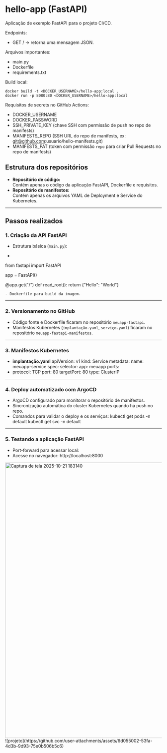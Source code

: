 # hello-app (FastAPI)

Aplicação de exemplo FastAPI para o projeto CI/CD.

Endpoints:
- GET / -> retorna uma mensagem JSON.

Arquivos importantes:
- main.py
- Dockerfile
- requirements.txt

Build local:
```
docker build -t <DOCKER_USERNAME>/hello-app:local .
docker run -p 8080:80 <DOCKER_USERNAME>/hello-app:local
```

Requisitos de secrets no GitHub Actions:
- DOCKER_USERNAME
- DOCKER_PASSWORD
- SSH_PRIVATE_KEY (chave SSH com permissão de push no repo de manifests)
- MANIFESTS_REPO (SSH URL do repo de manifests, ex: git@github.com:usuario/hello-manifests.git)
- MANIFESTS_PAT (token com permissão `repo` para criar Pull Requests no repo de manifests)
## Estrutura dos repositórios

- **Repositório de código:**  
  Contém apenas o código da aplicação FastAPI, Dockerfile e requisitos.
- **Repositório de manifestos:**  
  Contém apenas os arquivos YAML de Deployment e Service do Kubernetes.

---

## Passos realizados

### 1. Criação da API FastAPI

- Estrutura básica (`main.py`):
- ```python
from fastapi import FastAPI

app = FastAPI()

@app.get("/")
def read_root():
    return {"Hello": "World"}


    - Dockerfile para build da imagem.

---

### 2. Versionamento no GitHub

- Código fonte e Dockerfile ficaram no repositório `meuapp-fastapi`.
- Manifestos Kubernetes (`implantação.yaml`, `serviço.yaml`) ficaram no repositório `meuapp-fastapi-manifestos`.

---

### 3. Manifestos Kubernetes

- **implantação.yaml**
apiVersion: v1
kind: Service
metadata:
name: meuapp-service
spec:
selector:
app: meuapp
ports:
- protocol: TCP
port: 80
targetPort: 80
type: ClusterIP

---

### 4. Deploy automatizado com ArgoCD

- ArgoCD configurado para monitorar o repositório de manifestos.
- Sincronização automática do cluster Kubernetes quando há push no repo.
- Comandos para validar o deploy e os serviços:
kubectl get pods -n default
kubectl get svc -n default

---

### 5. Testando a aplicação FastAPI

- Port-forward para acessar local:
- Acesse no navegador:
 http://localhost:8000
<img width="1917" height="882" alt="Captura de tela 2025-10-21 183140" src="https://github.com/user-attachments/assets/3751071b-4e26-4f60-b9d9-34a1e0377208" />
![projeto](https://github.com/user-attachments/assets/6d055002-53fa-4d3b-9d93-75e0b506b5c6)
